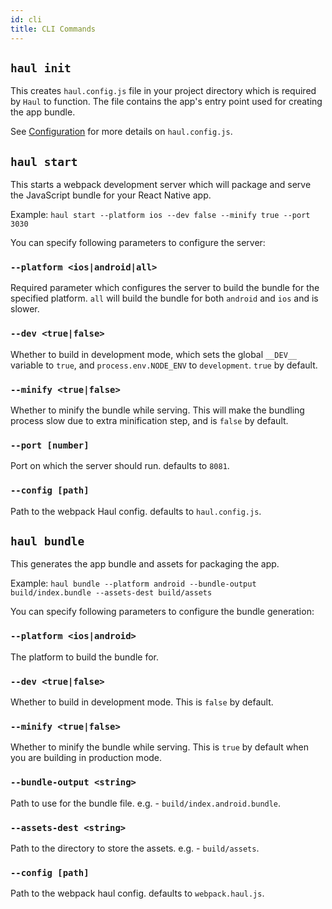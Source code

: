 ```yaml
---
id: cli
title: CLI Commands
---
```


## `haul init`

This creates `haul.config.js` file in your project directory which is required by `Haul` to function. The file contains the app's entry point used for creating the app bundle.

See [Configuration](Configuration.md) for more details on `haul.config.js`.

## `haul start`

This starts a webpack development server which will package and serve the JavaScript bundle for your React Native app.

Example: `haul start --platform ios --dev false --minify true --port 3030`

You can specify following parameters to configure the server:

### `--platform <ios|android|all>`

Required parameter which configures the server to build the bundle for the specified platform. `all` will build the bundle for both `android` and `ios` and is slower.

### `--dev <true|false>`

Whether to build in development mode, which sets the global `__DEV__` variable to `true`, and `process.env.NODE_ENV` to `development`. `true` by default.

### `--minify <true|false>`

Whether to minify the bundle while serving. This will make the bundling process slow due to extra minification step, and is `false` by default.

### `--port [number]`

Port on which the server should run. defaults to `8081`.

### `--config [path]`

Path to the webpack Haul config. defaults to `haul.config.js`.

## `haul bundle`

This generates the app bundle and assets for packaging the app.

Example: `haul bundle --platform android --bundle-output build/index.bundle --assets-dest build/assets`

You can specify following parameters to configure the bundle generation:

### `--platform <ios|android>`

The platform to build the bundle for.

### `--dev <true|false>`

Whether to build in development mode. This is `false` by default.

### `--minify <true|false>`

Whether to minify the bundle while serving. This is `true` by default when you are building in production mode.

### `--bundle-output <string>`

Path to use for the bundle file. e.g. - `build/index.android.bundle`.

### `--assets-dest <string>`

Path to the directory to store the assets. e.g. - `build/assets`.

### `--config [path]`

Path to the webpack haul config. defaults to `webpack.haul.js`.
